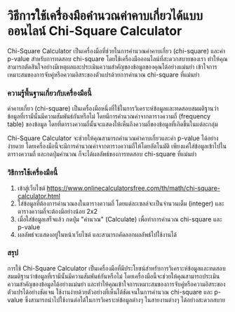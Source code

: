 วิธีการใช้เครื่องมือคำนวณค่าคาบเกี่ยวได้แบบออนไลน์ Chi-Square Calculator
========================================================================

Chi-Square Calculator เป็นเครื่องมือที่ช่วยในการคำนวณค่าคาบเกี่ยว (chi-square) และค่า p-value สำหรับการทดสอบ chi-square โดยใช้เครื่องมือออนไลน์ที่สะดวกสบายของเรา ทำให้คุณสามารถตัดสินใจอย่างมีเหตุผลและประเมินความสำคัญของข้อมูลของคุณได้อย่างแม่นยำ เข้าใจการเหมาะสมของการจับคู่หรือความอิสระของตัวแปรด้วยการคำนวณ chi-square ที่แม่นยำ

### ความรู้พื้นฐานเกี่ยวกับเครื่องมือนี้

ค่าคาบเกี่ยว (chi-square) เป็นเครื่องมือหนึ่งที่ใช้ในการวิเคราะห์ข้อมูลและทดสอบสมมติฐานว่าข้อมูลที่เรามีนั้นมีความสัมพันธ์กันหรือไม่ โดยมีการคำนวณค่าจากตารางความถี่ (frequency table) ของข้อมูล โดยที่ตารางความถี่นั้นจะแสดงให้เห็นถึงความถี่ของข้อมูลที่เกิดขึ้นในแต่ละกลุ่ม

Chi-Square Calculator จะช่วยให้คุณสามารถคำนวณค่าคาบเกี่ยวและค่า p-value ได้อย่างง่ายดาย โดยเครื่องมือนี้จะมีการคำนวณค่าจากตารางความถี่ให้โดยอัตโนมัติ เพียงแค่ใส่ข้อมูลเข้าไปในตารางความถี่ และกดปุ่มคำนวณ ก็จะได้ผลลัพธ์ของการทดสอบ chi-square ที่แม่นยำ

### วิธีการใช้เครื่องมือนี้

1. เข้าสู่เว็บไซต์ <https://www.onlinecalculatorsfree.com/th/math/chi-square-calculator.html>
2. ใส่ข้อมูลที่ต้องการคำนวณลงในตารางความถี่ โดยแต่ละเซลล์จะเป็นจำนวนเต็ม (integer) และตารางความถี่จะต้องมีอย่างน้อย 2x2
3. เมื่อใส่ข้อมูลเสร็จแล้ว กดปุ่ม "คำนวณ" (Calculate) เพื่อทำการคำนวณ chi-square และ p-value
4. ผลลัพธ์จะแสดงอยู่ในหน้าเว็บไซต์ และสามารถคัดลอกผลลัพธ์ไปใช้งานได้

### สรุป

การใช้ Chi-Square Calculator เป็นเครื่องมือที่มีประโยชน์สำหรับการวิเคราะห์ข้อมูลและทดสอบสมมติฐานว่าข้อมูลที่เรามีนั้นมีความสัมพันธ์กันหรือไม่ โดยเครื่องมือนี้จะช่วยให้คุณสามารถประเมินความสำคัญของข้อมูลได้อย่างแม่นยำ และทำให้คุณเข้าใจการเหมาะสมของการจับคู่หรือความอิสระของตัวแปรได้อย่างชัดเจน ใช้งานง่ายด้วยตัวอย่างที่เห็นได้ชัดเจนในการคำนวณ chi-square และ p-value ซึ่งสามารถนำไปใช้งานต่อได้ในการวิเคราะห์ข้อมูลต่างๆ ในสายงานต่างๆ ได้อย่างสะดวกสบาย